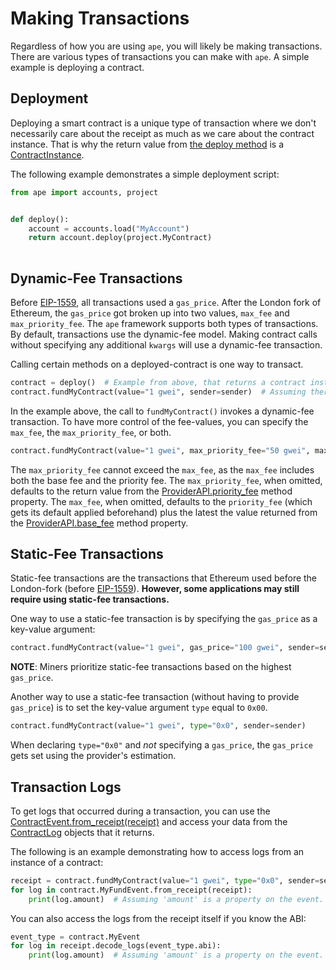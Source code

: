 # Making Transactions

Regardless of how you are using `ape`, you will likely be making transactions.
There are various types of transactions you can make with `ape`. A simple example is deploying a contract.

## Deployment

Deploying a smart contract is a unique type of transaction where we don't necessarily care about the receipt as much
as we care about the contract instance. That is why the return value from
[the deploy method](../methoddocs/api.html?highlight=accountapi#ape.api.accounts.AccountAPI.deploy) is a
[ContractInstance](../methoddocs/contracts.html?highlight=contractinstance#ape.contracts.base.ContractInstance).

The following example demonstrates a simple deployment script:

```python
from ape import accounts, project


def deploy():
    account = accounts.load("MyAccount")
    return account.deploy(project.MyContract)
    
```
<!-- include information about how to feed arguments into transactions / deployment constructor transaction -->

## Dynamic-Fee Transactions

Before [EIP-1559](https://eips.ethereum.org/EIPS/eip-1559), all transactions used a `gas_price`.
After the London fork of Ethereum, the `gas_price` got broken up into two values, `max_fee` and `max_priority_fee`.
The `ape` framework supports both types of transactions. By default, transactions use the dynamic-fee model.
Making contract calls without specifying any additional `kwargs` will use a dynamic-fee transaction.

Calling certain methods on a deployed-contract is one way to transact.

```python
contract = deploy()  # Example from above, that returns a contract instance.
contract.fundMyContract(value="1 gwei", sender=sender)  # Assuming there is a method named 'fundMyContract' on MyContract.
```

In the example above, the call to `fundMyContract()` invokes a dynamic-fee transaction.
To have more control of the fee-values, you can specify the `max_fee`, the `max_priority_fee`, or both.

```python
contract.fundMyContract(value="1 gwei", max_priority_fee="50 gwei", max_fee="100 gwei", sender=sender)
```

The `max_priority_fee` cannot exceed the `max_fee`, as the `max_fee` includes both the base fee and the priority fee.
The `max_priority_fee`, when omitted, defaults to the return value from the
[ProviderAPI.priority_fee](../methoddocs/api.html?highlight=accountapi#ape.api.providers.ProviderAPI.priority_fee)
method property.
The `max_fee`, when omitted, defaults to the `priority_fee` (which gets its default applied beforehand) plus the latest
the value returned from the
[ProviderAPI.base_fee](../methoddocs/api.html?highlight=accountapi#ape.api.providers.ProviderAPI.base_fee) method
property.

## Static-Fee Transactions

Static-fee transactions are the transactions that Ethereum used before the London-fork
(before [EIP-1559](https://eips.ethereum.org/EIPS/eip-1559)).
**However, some applications may still require using static-fee transactions.**

One way to use a static-fee transaction is by specifying the `gas_price` as a key-value argument:

```python
contract.fundMyContract(value="1 gwei", gas_price="100 gwei", sender=sender)
```

**NOTE**: Miners prioritize static-fee transactions based on the highest `gas_price`.

Another way to use a static-fee transaction (without having to provide `gas_price`) is to set the key-value
argument `type` equal to `0x00`.

```python
contract.fundMyContract(value="1 gwei", type="0x0", sender=sender)
```

When declaring `type="0x0"` and _not_ specifying a `gas_price`, the `gas_price` gets set using the provider's estimation.

## Transaction Logs

To get logs that occurred during a transaction, you can use the [ContractEvent.from_receipt(receipt)](../methoddocs/contracts.html?highlight=contractevent#ape.contracts.base.ContractEvent.from_receipt) and access your data from the [ContractLog](../methoddocs/types.html#ape.types.ContractLog) objects that it returns.

The following is an example demonstrating how to access logs from an instance of a contract:

```python
receipt = contract.fundMyContract(value="1 gwei", type="0x0", sender=sender)
for log in contract.MyFundEvent.from_receipt(receipt):
    print(log.amount)  # Assuming 'amount' is a property on the event.
```

You can also access the logs from the receipt itself if you know the ABI:

```python
event_type = contract.MyEvent
for log in receipt.decode_logs(event_type.abi):
    print(log.amount)  # Assuming 'amount' is a property on the event.
```